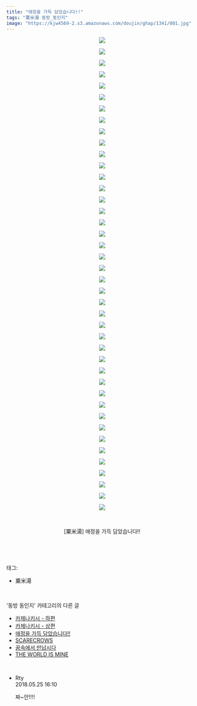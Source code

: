 ```yaml
---
title: "애정을 가득 담았습니다!!"
tags: "粟米湯 동방_동인지"
image: "https://kjw4569-2.s3.amazonaws.com/doujin/ghap/1341/001.jpg"
---
```

<div class="article">
<p style="text-align: center; clear: none; float: none;"><img src="{{ site.imgserver9 }}/ghap/1341/001.jpg"/></p>
<p style="text-align: center; clear: none; float: none;"><img src="{{ site.imgserver9 }}/ghap/1341/002.jpg"/></p>
<p style="text-align: center; clear: none; float: none;"><img src="{{ site.imgserver9 }}/ghap/1341/003.jpg"/></p>
<p style="text-align: center; clear: none; float: none;"><img src="{{ site.imgserver9 }}/ghap/1341/004.jpg"/></p>
<p style="text-align: center; clear: none; float: none;"><img src="{{ site.imgserver9 }}/ghap/1341/005.jpg"/></p>
<p style="text-align: center; clear: none; float: none;"><img src="{{ site.imgserver9 }}/ghap/1341/006.jpg"/></p>
<p style="text-align: center; clear: none; float: none;"><img src="{{ site.imgserver9 }}/ghap/1341/007.jpg"/></p>
<p style="text-align: center; clear: none; float: none;"><img src="{{ site.imgserver9 }}/ghap/1341/008.jpg"/></p>
<p style="text-align: center; clear: none; float: none;"><img src="{{ site.imgserver9 }}/ghap/1341/009.jpg"/></p>
<p style="text-align: center; clear: none; float: none;"><img src="{{ site.imgserver9 }}/ghap/1341/010.jpg"/></p>
<p style="text-align: center; clear: none; float: none;"><img src="{{ site.imgserver9 }}/ghap/1341/011.jpg"/></p>
<p style="text-align: center; clear: none; float: none;"><img src="{{ site.imgserver9 }}/ghap/1341/012.jpg"/></p>
<p style="text-align: center; clear: none; float: none;"><img src="{{ site.imgserver9 }}/ghap/1341/013.jpg"/></p>
<p style="text-align: center; clear: none; float: none;"><img src="{{ site.imgserver9 }}/ghap/1341/014.jpg"/></p>
<p style="text-align: center; clear: none; float: none;"><img src="{{ site.imgserver9 }}/ghap/1341/015.jpg"/></p>
<p style="text-align: center; clear: none; float: none;"><img src="{{ site.imgserver9 }}/ghap/1341/016.jpg"/></p>
<p style="text-align: center; clear: none; float: none;"><img src="{{ site.imgserver9 }}/ghap/1341/017.jpg"/></p>
<p style="text-align: center; clear: none; float: none;"><img src="{{ site.imgserver9 }}/ghap/1341/018.jpg"/></p>
<p style="text-align: center; clear: none; float: none;"><img src="{{ site.imgserver9 }}/ghap/1341/019.jpg"/></p>
<p style="text-align: center; clear: none; float: none;"><img src="{{ site.imgserver9 }}/ghap/1341/020.jpg"/></p>
<p style="text-align: center; clear: none; float: none;"><img src="{{ site.imgserver9 }}/ghap/1341/021.jpg"/></p>
<p style="text-align: center; clear: none; float: none;"><img src="{{ site.imgserver9 }}/ghap/1341/022.jpg"/></p>
<p style="text-align: center; clear: none; float: none;"><img src="{{ site.imgserver9 }}/ghap/1341/023.jpg"/></p>
<p style="text-align: center; clear: none; float: none;"><img src="{{ site.imgserver9 }}/ghap/1341/024.jpg"/></p>
<p style="text-align: center; clear: none; float: none;"><img src="{{ site.imgserver9 }}/ghap/1341/025.jpg"/></p>
<p style="text-align: center; clear: none; float: none;"><img src="{{ site.imgserver9 }}/ghap/1341/026.jpg"/></p>
<p style="text-align: center; clear: none; float: none;"><img src="{{ site.imgserver9 }}/ghap/1341/027.jpg"/></p>
<p style="text-align: center; clear: none; float: none;"><img src="{{ site.imgserver9 }}/ghap/1341/028.jpg"/></p>
<p style="text-align: center; clear: none; float: none;"><img src="{{ site.imgserver9 }}/ghap/1341/029.jpg"/></p>
<p style="text-align: center; clear: none; float: none;"><img src="{{ site.imgserver9 }}/ghap/1341/030.jpg"/></p>
<p style="text-align: center; clear: none; float: none;"><img src="{{ site.imgserver9 }}/ghap/1341/031.jpg"/></p>
<p style="text-align: center; clear: none; float: none;"><img src="{{ site.imgserver9 }}/ghap/1341/032.jpg"/></p>
<p style="text-align: center; clear: none; float: none;"><img src="{{ site.imgserver9 }}/ghap/1341/033.jpg"/></p>
<p style="text-align: center; clear: none; float: none;"><img src="{{ site.imgserver9 }}/ghap/1341/034.jpg"/></p>
<p style="text-align: center; clear: none; float: none;"><img src="{{ site.imgserver9 }}/ghap/1341/035.jpg"/></p>
<p style="text-align: center; clear: none; float: none;"><img src="{{ site.imgserver9 }}/ghap/1341/036.jpg"/></p>
<p style="text-align: center; clear: none; float: none;"><img src="{{ site.imgserver9 }}/ghap/1341/037.jpg"/></p>
<p style="text-align: center; clear: none; float: none;"><img src="{{ site.imgserver9 }}/ghap/1341/038.jpg"/></p>
<p style="text-align: center; clear: none; float: none;"><img src="{{ site.imgserver9 }}/ghap/1341/039.jpg"/></p>
<p style="text-align: center; clear: none; float: none;"><img src="{{ site.imgserver9 }}/ghap/1341/040.jpg"/></p>
<p style="text-align: center; clear: none; float: none;"><img src="{{ site.imgserver9 }}/ghap/1341/041.jpg"/></p>
<p style="text-align: center; clear: none; float: none;"><img src="{{ site.imgserver9 }}/ghap/1341/042.jpg"/></p>
<p style="text-align: center; clear: none; float: none;"><br/></p>
<p style="text-align: center; clear: none; float: none;">[粟米湯] 애정을 가득 담았습니다!!</p>
<p><br/></p>
</div><br/>
<div class="tagTrail">
<p>태그: </p>
<ul>
<li>粟米湯</li>
</ul>
</div><br/>
<div class="another">
<p>'동방 동인지' 카테고리의 다른 글</p>
<ul>
<li><a href="/ghap_1343">카제나키시 - 하편</a></li>
<li><a href="/ghap_1342">카제나키시 - 상편</a></li>
<li><a href="/ghap_1341">애정을 가득 담았습니다!!</a></li>
<li><a href="/ghap_1339">SCARECROWS</a></li>
<li><a href="/ghap_1338">꿈속에서 만납시다</a></li>
<li><a href="/ghap_1337">THE WORLD IS MINE</a></li>
</ul>
</div><br/>
<div class="cb_module cb_fluid">
<div class="cb_wrt cb_profile">
<div class="comment">
<ul>
<li class="cb_thumb_off" id="comment15261624">
<div class="cb_comment_area">
<div class="cb_info_area">
<div class="cb_section">
<span class="cb_nick_name">Rty</span>
</div>
<div class="cb_section">
<span class="cb_date">2018.05.25 16:10 </span>
</div>
</div>
<div class="cb_dsc_comment">
<p class="cb_dsc">
											짜~안!!!!
										</p>
</div>
</div></li>
</ul>
</div>
</div><!-- commentList close -->
</div><br/>
